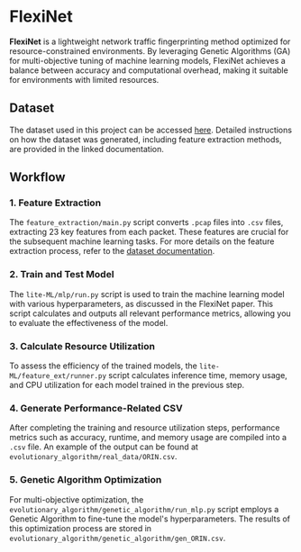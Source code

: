 # FlexiNet

**FlexiNet** is a lightweight network traffic fingerprinting method optimized for resource-constrained environments. By leveraging Genetic Algorithms (GA) for multi-objective tuning of machine learning models, FlexiNet achieves a balance between accuracy and computational overhead, making it suitable for environments with limited resources.

## Dataset

The dataset used in this project can be accessed [here](https://tinyurl.com/flexinet-dataset). Detailed instructions on how the dataset was generated, including feature extraction methods, are provided in the linked documentation.

## Workflow

### 1. Feature Extraction
The `feature_extraction/main.py` script converts `.pcap` files into `.csv` files, extracting 23 key features from each packet. These features are crucial for the subsequent machine learning tasks. For more details on the feature extraction process, refer to the [dataset documentation](https://tinyurl.com/flexinet-dataset).

### 2. Train and Test Model
The `lite-ML/mlp/run.py` script is used to train the machine learning model with various hyperparameters, as discussed in the FlexiNet paper. This script calculates and outputs all relevant performance metrics, allowing you to evaluate the effectiveness of the model.

### 3. Calculate Resource Utilization
To assess the efficiency of the trained models, the `lite-ML/feature_ext/runner.py` script calculates inference time, memory usage, and CPU utilization for each model trained in the previous step.

### 4. Generate Performance-Related CSV
After completing the training and resource utilization steps, performance metrics such as accuracy, runtime, and memory usage are compiled into a `.csv` file. An example of the output can be found at `evolutionary_algorithm/real_data/ORIN.csv`.

### 5. Genetic Algorithm Optimization
For multi-objective optimization, the `evolutionary_algorithm/genetic_algorithm/run_mlp.py` script employs a Genetic Algorithm to fine-tune the model's hyperparameters. The results of this optimization process are stored in `evolutionary_algorithm/genetic_algorithm/gen_ORIN.csv`.

